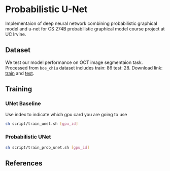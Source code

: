 # Probabilistic U-Net

Implementaion of deep neural network combining probabilistic graphical model and u-net for CS 274B probabilistic
graphical model course project at UC Irvine.

## Dataset
We test our model performance on OCT image segmentaion task. Processed from `boe_chiu` dataset includes train: 86 test: 28. Download link:
[train](https://drive.google.com/file/d/1PiBaXNbBpKIkKz33EfVTjR3pR2Dx8XH9/view?usp=sharing) and [test](https://drive.google.com/file/d/1TXbxrufaBpq2fWCkl1iMCw8nbIXOep2e/view?usp=sharing).

## Training

### UNet Baseline

Use index to indicate which gpu card you are going to use

```bash
sh script/train_unet.sh [gpu_id]
```

### Probabilistic UNet

```bash
sh script/train_prob_unet.sh [gpu_id]
```

## References

